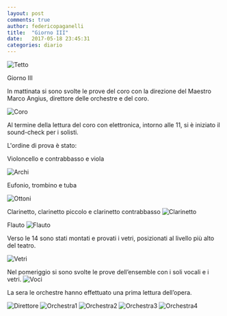 ```yaml
---
layout: post
comments: true
author: federicopaganelli
title:  "Giorno III"
date:   2017-05-18 23:45:31
categories: diario
---
```



![Tetto](/images/IIITetto.JPG)
​

Giorno III

In mattinata si sono svolte le prove del coro con la direzione del Maestro Marco Angius,  direttore delle orchestre e del coro.

![Coro](/images/IIICoro.JPG)





Al termine della lettura del coro con elettronica, intorno alle 11, si è iniziato il sound-check per i solisti.



L'ordine di prova è stato:


Violoncello e contrabbasso e viola


![Archi](/images/IIIArchi.JPG)



 Eufonio, trombino e tuba

 ![Ottoni](/images/IIITuba.JPG)

 Clarinetto, clarinetto piccolo e  clarinetto contrabbasso
![Clarinetto](/images/IIIClarinetto.JPG)


 Flauto
![Flauto](/images/IIIFlauto.JPG)

Verso le 14 sono stati montati e provati i vetri, posizionati al livello più alto del teatro.

![Vetri](/images/IIIVetri.JPG)


Nel pomeriggio si sono svolte le prove dell’ensemble con i soli vocali e i vetri.
![Voci](/images/IIIVoci.JPG)


La sera le orchestre hanno effettuato una prima lettura dell’opera.

 ![Direttore](/images/IIIDirettore.JPG)
![Orchestra1](/images/IIIOrhestra2.JPG)
![Orchestra2](/images/IIIOrchestra.JPG)
![Orchestra3](/images/IIIORCHESTRA4.JPG)
![Orchestra4](/images/IIIOrchestra3.JPG)
